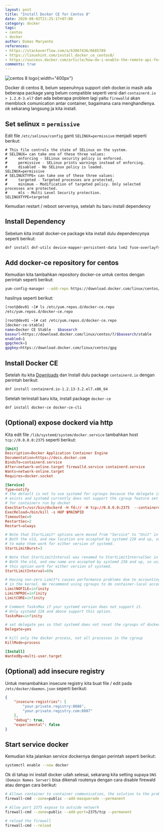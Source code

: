 ```yaml
---
layout: post
title: "Install Docker CE for Centos 8"
date: 2020-08-02T21:25:17+07:00
category: docker
tags: 
- centos
- docker
author: Dimas Maryanto
references:
- https://stackoverflow.com/a/63067436/6685789
- https://linuxhint.com/install_docker_ce_centos8/
- https://success.docker.com/article/how-do-i-enable-the-remote-api-for-dockerd
comments: true
---
```


![centos 8 logo]({{site.baseurl}}/assets/img/posts/install-docker-centos8/khggm10hhsm52aitdr79.png){:width="400px"}

Docker di centos 8, belum sepenuhnya support oleh docker.io masih ada beberapa package yang belum compatible seperti versi dari `containerd.io > 1.2.0-3.el7` dan ada beberapa problem lagi yaitu `firewalld` akan memblock comunication antar container, bagaimana cara menghandlenya. ok sekarang langsung ja kita install.

<!--more-->

## Set selinux = `permissive`

Edit file `/etc/selinux/config` ganti `SELINUX=permissive` menjadi seperti berikut:

```config
# This file controls the state of SELinux on the system.
# SELINUX= can take one of these three values:
#     enforcing - SELinux security policy is enforced.
#     permissive - SELinux prints warnings instead of enforcing.
#     disabled - No SELinux policy is loaded.
SELINUX=permissive
# SELINUXTYPE= can take one of these three values:
#     targeted - Targeted processes are protected,
#     minimum - Modification of targeted policy. Only selected processes are protected. 
#     mls - Multi Level Security protection.
SELINUXTYPE=targeted
```

Kemudian restart / reboot servernya, setelah itu baru install dependency

## Install Dependency

Sebelum kita install docker-ce package kita install dulu dependencynya seperti berikut:

```bash
dnf install dnf-utils device-mapper-persistent-data lvm2 fuse-overlayfs wget
```

## Add docker-ce repository for centos

Kemudian kita tambahkan repository docker-ce untuk centos dengan perintah seperti berikut:

```bash
yum-config-manager --add-repo https://download.docker.com/linux/centos/docker-ce.repo
```

hasilnya seperti berikut:

```bash
[root@dev01 ~]# ls /etc/yum.repos.d/docker-ce.repo
/etc/yum.repos.d/docker-ce.repo

[root@dev01 ~]# cat /etc/yum.repos.d/docker-ce.repo
[docker-ce-stable]
name=Docker CE Stable - $basearch
baseurl=https://download.docker.com/linux/centos/7/$basearch/stable
enabled=1
gpgcheck=1
gpgkey=https://download.docker.com/linux/centos/gpg
```

## Install Docker CE

Setelah itu kita [Downloads](https://download.docker.com/linux/centos/7/x86_64/stable/Packages/) dan Install dulu package `containerd.io` dengan perintah berikut:

```bash
dnf install containerd.io-1.2.13-3.2.el7.x86_64
```

Setelah terinstall baru kita, install package `docker-ce`

```bash
dnf install docker-ce docker-ce-cli
```

## (Optional) expose dockerd via http

Kita edit file `/lib/systemd/system/docker.service` tambahkan host `tcp://0.0.0.0:2375` seperti berikut:

```conf
[Unit]
Description=Docker Application Container Engine
Documentation=https://docs.docker.com
BindsTo=containerd.service
After=network-online.target firewalld.service containerd.service
Wants=network-online.target
Requires=docker.socket

[Service]
Type=notify
# the default is not to use systemd for cgroups because the delegate issues still
# exists and systemd currently does not support the cgroup feature set required
# for containers run by docker
ExecStart=/usr/bin/dockerd -H fd:// -H tcp://0.0.0.0:2375  --containerd=/run/containerd/containerd.sock
ExecReload=/bin/kill -s HUP $MAINPID
TimeoutSec=0
RestartSec=2
Restart=always

# Note that StartLimit* options were moved from "Service" to "Unit" in systemd 229.
# Both the old, and new location are accepted by systemd 229 and up, so using the old location
# to make them work for either version of systemd.
StartLimitBurst=3

# Note that StartLimitInterval was renamed to StartLimitIntervalSec in systemd 230.
# Both the old, and new name are accepted by systemd 230 and up, so using the old name to make
# this option work for either version of systemd.
StartLimitInterval=60s

# Having non-zero Limit*s causes performance problems due to accounting overhead
# in the kernel. We recommend using cgroups to do container-local accounting.
LimitNOFILE=infinity
LimitNPROC=infinity
LimitCORE=infinity

# Comment TasksMax if your systemd version does not support it.
# Only systemd 226 and above support this option.
TasksMax=infinity

# set delegate yes so that systemd does not reset the cgroups of docker containers
Delegate=yes

# kill only the docker process, not all processes in the cgroup
KillMode=process

[Install]
WantedBy=multi-user.target
```

## (Optional) add insecure registry

Untuk menambahkan insecure registry kita buat file / edit pada `/etc/docker/daemon.json` seperti berikut:

```json
{
	"insecure-registries": [
		"your.private.registry:8086",
		"your.private.registry.com:8087"
	],
	"debug": true,
	"experimental": false
}
```

## Start service docker

Kemudian kita jalankan service dockernya dengan perintah seperti berikut:

```bash
systemctl enable --now docker
```

Ok di tahap ini install docker udah selesai, sekarang kita setting supaya `DNS (Domain Names Server)` bisa dikenali routenya dengan cara disable firewald atau  dengan cara berikut:

```bash
# Allows container to container communication, the solution to the problem
firewall-cmd --zone=public --add-masquerade --permanent

# Allow port 2375 expose to outside network
firewall-cmd --zone=public --add-port=2375/tcp --permanent

# reload the firewall
firewall-cmd --reload
```